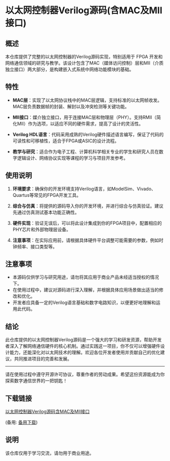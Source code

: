 # 以太网控制器Verilog源码(含MAC及MII接口)

## 概述

本仓库提供了完整的以太网控制器的Verilog源码实现，特别适用于 FPGA 开发和网络通信领域的研究与教学。该设计包含了MAC（媒体访问控制）层和MII（介质独立接口）两大部分，是构建嵌入式系统中网络功能模块的基础。

## 特性

- **MAC层**：实现了以太网协议栈中的MAC层逻辑，支持标准的以太网帧收发。MAC层负责数据帧的封装、解封以及冲突检测等关键功能。
  
- **MII接口**：媒介独立接口，用于连接MAC层和物理层（PHY）。支持RMII（简化MII）作为选项，以适应不同的硬件需求，提高了设计的灵活性。

- **Verilog HDL语言**：代码采用成熟的Verilog硬件描述语言编写，保证了代码的可读性和可移植性，适合于FPGA或ASIC的设计流程。

- **教学与研究**：适合作为电子工程、计算机科学相关专业的学生和研究人员在数字逻辑设计、网络协议实现等课程的学习与项目开发参考。

## 使用说明

1. **环境要求**：确保你的开发环境支持Verilog语言，如ModelSim、Vivado、Quartus等常见的FPGA开发工具。
   
2. **综合与仿真**：将提供的源码导入你的开发环境，并进行综合与仿真验证。建议先通过仿真测试基本功能正确性。

3. **硬件实现**：验证无误后，可以将此设计集成到你的FPGA项目中，配置相应的PHY芯片和外部物理层设备。

4. **注意事项**：在实际应用前，请根据具体硬件平台调整可能需要的参数，例如时钟频率、接口类型等。

## 注意事项

- 本源码仅供学习与研究用途，请勿将其应用于商业产品未经适当授权的情况下。
- 在使用过程中，建议对源码进行深入理解，并根据具体应用场景做出适当的修改和优化。
- 开发者应具备一定的Verilog语言基础和数字电路知识，以便更好地理解和运用此代码。

## 结论

此仓库提供的以太网控制器Verilog源码是一个强大的学习和研发资源，帮助开发者深入了解网络通信硬件的核心机制。通过实践这一项目，你不仅可以增强硬件设计能力，还能深化对以太网技术的理解。欢迎各位开发者使用并贡献自己的优化建议，共同推进项目的完善和发展。

---

请在使用过程中遵守开源许可协议，尊重作者的劳动成果。希望这份资源能成为你探索数字通信世界的一把钥匙！

## 下载链接
[以太网控制器Verilog源码含MAC及MII接口](https://pan.quark.cn/s/04b8da691acc) 

(备用: [备用下载](https://pan.baidu.com/s/19xv2roCKQv4z57pCBStuLA?pwd=1234))

## 说明

该仓库仅用于学习交流，请勿用于商业用途。
